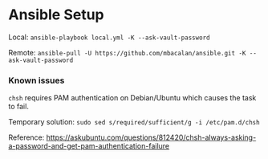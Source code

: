 # Ansible Setup


Local: `ansible-playbook local.yml -K --ask-vault-password`


Remote: `ansible-pull -U https://github.com/mbacalan/ansible.git -K --ask-vault-password`


### Known issues

`chsh` requires PAM authentication on Debian/Ubuntu which causes the task to fail.

Temporary solution: `sudo sed s/required/sufficient/g -i /etc/pam.d/chsh`

Reference: https://askubuntu.com/questions/812420/chsh-always-asking-a-password-and-get-pam-authentication-failure
